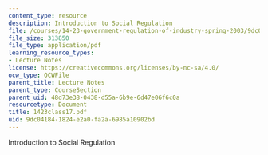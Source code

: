 ```yaml
---
content_type: resource
description: Introduction to Social Regulation
file: /courses/14-23-government-regulation-of-industry-spring-2003/9dc041841824e2a0fa2a6985a10902bd_1423class17.pdf
file_size: 313850
file_type: application/pdf
learning_resource_types:
- Lecture Notes
license: https://creativecommons.org/licenses/by-nc-sa/4.0/
ocw_type: OCWFile
parent_title: Lecture Notes
parent_type: CourseSection
parent_uid: 48d73e38-0438-d55a-6b9e-6d47e06f6c0a
resourcetype: Document
title: 1423class17.pdf
uid: 9dc04184-1824-e2a0-fa2a-6985a10902bd
---
```

Introduction to Social Regulation